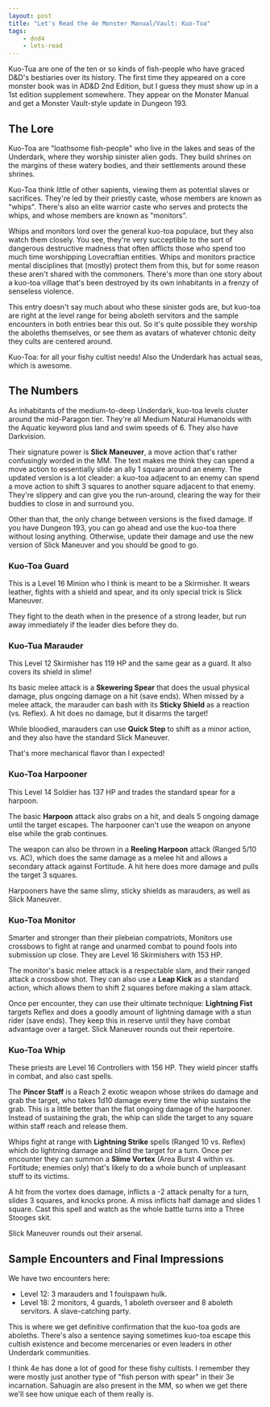 ```yaml
---
layout: post
title: "Let's Read the 4e Monster Manual/Vault: Kuo-Toa"
tags:
    - dnd4
    - lets-read
---
```


Kuo-Tua are one of the ten or so kinds of fish-people who have graced D&D's
bestiaries over its history. The first time they appeared on a core monster book
was in AD&D 2nd Edition, but I guess they must show up in a 1st edition
supplement somewhere. They appear on the Monster Manual and get a Monster
Vault-style update in Dungeon 193.

## The Lore

Kuo-Toa are "loathsome fish-people" who live in the lakes and seas of the
Underdark, where they worship sinister alien gods. They build shrines on the
margins of these watery bodies, and their settlements around these shrines.

Kuo-Toa think little of other sapients, viewing them as potential slaves or
sacrifices. They're led by their priestly caste, whose members are known as
"whips". There's also an elite warrior caste who serves and protects the whips,
and whose members are known as "monitors".

Whips and monitors lord over the general kuo-toa populace, but they also watch
them closely. You see, they're very succeptible to the sort of dangerous
destructive madness that often afflicts those who spend too much time
worshipping Lovecraftian entities. Whips and monitors practice mental
disciplines that (mostly) protect them from this, but for some reason these
aren't shared with the commoners. There's more than one story about a kuo-toa
village that's been destroyed by its own inhabitants in a frenzy of senseless
violence.

This entry doesn't say much about who these sinister gods are, but kuo-toa are
right at the level range for being aboleth servitors and the sample encounters
in both entries bear this out. So it's quite possible they worship the aboleths
themselves, or see them as avatars of whatever chtonic deity they cults are
centered around.

Kuo-Toa: for all your fishy cultist needs! Also the Underdark has actual seas,
which is awesome.

## The Numbers

As inhabitants of the medium-to-deep Underdark, kuo-toa levels cluster around
the mid-Paragon tier. They're all Medium Natural Humanoids with the Aquatic
keyword plus land and swim speeds of 6. They also have Darkvision.

Their signature power is **Slick Maneuver**, a move action that's rather
confusingly worded in the MM. The text makes me think they can spend a move
action to essentially slide an ally 1 square around an enemy. The updated
version is a lot cleader: a kuo-toa adjacent to an enemy can spend a move action
to shift 3 squares to another square adjacent to that enemy. They're slippery
and can give you the run-around, clearing the way for their buddies to close in
and surround you.

Other than that, the only change between versions is the fixed damage. If you
have Dungeon 193, you can go ahead and use the kuo-toa there without losing
anything. Otherwise, update their damage and use the new version of Slick
Maneuver and you should be good to go.

### Kuo-Toa Guard

This is a Level 16 Minion who I think is meant to be a Skirmisher. It wears
leather, fights with a shield and spear, and its only special trick is Slick
Maneuver.

They fight to the death when in the presence of a strong leader, but run away
immediately if the leader dies before they do.

### Kuo-Tua Marauder

This Level 12 Skirmisher has 119 HP and the same gear as a guard. It also covers
its shield in slime!

Its basic melee attack is a **Skewering Spear** that does the usual physical
damage, plus ongoing damage on a hit (save ends). When missed by a melee attack,
the marauder can bash with its **Sticky Shield** as a reaction (vs. Reflex). A
hit does no damage, but it disarms the target!

While bloodied, marauders can use **Quick Step** to shift as a minor action, and
they also have the standard Slick Maneuver.

That's more mechanical flavor than I expected!

### Kuo-Toa Harpooner

This Level 14 Soldier has 137 HP and trades the standard spear for a harpoon.

The basic **Harpoon** attack also grabs on a hit, and deals 5 ongoing damage
until the target escapes. The harpooner can't use the weapon on anyone else
while the grab continues.

The weapon can also be thrown in a **Reeling Harpoon** attack (Ranged 5/10
vs. AC), which does the same damage as a melee hit and allows a secondary attack
against Fortitude. A hit here does more damage and pulls the target 3 squares.

Harpooners have the same slimy, sticky shields as marauders, as well as Slick
Maneuver.

### Kuo-Toa Monitor

Smarter and stronger than their plebeian compatriots, Monitors use crossbows to
fight at range and unarmed combat to pound fools into submission up close. They
are Level 16 Skirmishers with 153 HP.

The monitor's basic melee attack is a respectable slam, and their ranged attack
a crossbow shot. They can also use a **Leap Kick** as a standard action, which
allows them to shift 2 squares before making a slam attack.

Once per encounter, they can use their ultimate technique: **Lightning Fist**
targets Reflex and does a goodly amount of lightning damage with a stun rider
(save ends). They keep this in reserve until they have combat advantage over a
target. Slick Maneuver rounds out their repertoire.

### Kuo-Toa Whip

These priests are Level 16 Controllers with 156 HP. They wield pincer staffs in
combat, and also cast spells.

The **Pincer Staff** is a Reach 2 exotic weapon whose strikes do damage and grab
the target, who takes 1d10 damage every time the whip sustains the grab. This is
a little better than the flat ongoing damage of the harpooner. Instead of
sustaining the grab, the whip can slide the target to any square within staff
reach and release them.

Whips fight at range with **Lightning Strike** spells (Ranged 10 vs. Reflex)
which do lightning damage and blind the target for a turn. Once per encounter
they can summon a **Slime Vortex** (Area Burst 4 within vs. Fortitude; enemies
only) that's likely to do a whole bunch of unpleasant stuff to its victims.

A hit from the vortex does damage, inflicts a -2 attack penalty for a turn,
slides 3 squares, and knocks prone. A miss inflicts half damage and slides 1
square. Cast this spell and watch as the whole battle turns into a Three Stooges
skit.

Slick Maneuver rounds out their arsenal.

## Sample Encounters and Final Impressions

We have two encounters here:

- Level 12: 3 marauders and 1 foulspawn hulk.
- Level 18: 2 monitors, 4 guards, 1 aboleth overseer and 8 aboleth servitors. A
  slave-catching party.

This is where we get definitive confirmation that the kuo-toa gods are
aboleths. There's also a sentence saying sometimes kuo-toa escape this cultish
existence and become mercenaries or even leaders in other Underdark communities.

I think 4e has done a lot of good for these fishy cultists. I remember they were
mostly just another type of "fish person with spear" in their 3e
incarnation. Sahuagin are also present in the MM, so when we get there we'll see
how unique each of them really is.
